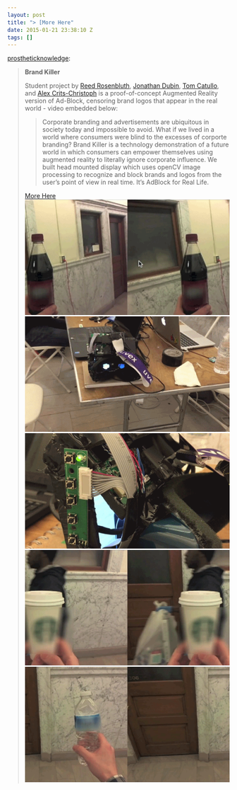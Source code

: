 ```yaml
---
layout: post
title: "> [More Here"
date: 2015-01-21 23:38:10 Z
tags: []
---
```

[prostheticknowledge](http://prostheticknowledge.tumblr.com/post/108766281151/brand-killer-student-project-by-reed-rosenbluth):

> **Brand Killer**
> 
> Student project by [Reed Rosenbluth](http://reedrosenbluth.com/), [Jonathan Dubin](http://jonathandub.in/), [Tom Catullo](http://www.tcatullo.com/), and [Alex Crits-Christoph](http://alexcrits-christoph.com/) is a proof-of-concept Augmented Reality version of Ad-Block, censoring brand logos that appear in the real world - video embedded below:
> 
> > Corporate branding and advertisements are ubiquitous in society today and impossible to avoid. What if we lived in a world where consumers were blind to the excesses of corporte branding? Brand Killer is a technology demonstration of a future world in which consumers can empower themselves using augmented reality to literally ignore corporate influence. We built head mounted display which uses openCV image processing to recognize and block brands and logos from the user’s point of view in real time. It’s AdBlock for Real Life.
> 
> [More Here](http://jonathandub.in/cognizance/ "http://jonathandub.in/cognizance/")
![](/media/2015/01/108774887404_0.gif)
![](/media/2015/01/108774887404_1.gif)
![](/media/2015/01/108774887404_2.gif)
![](/media/2015/01/108774887404_3.gif)
![](/media/2015/01/108774887404_4.gif)

